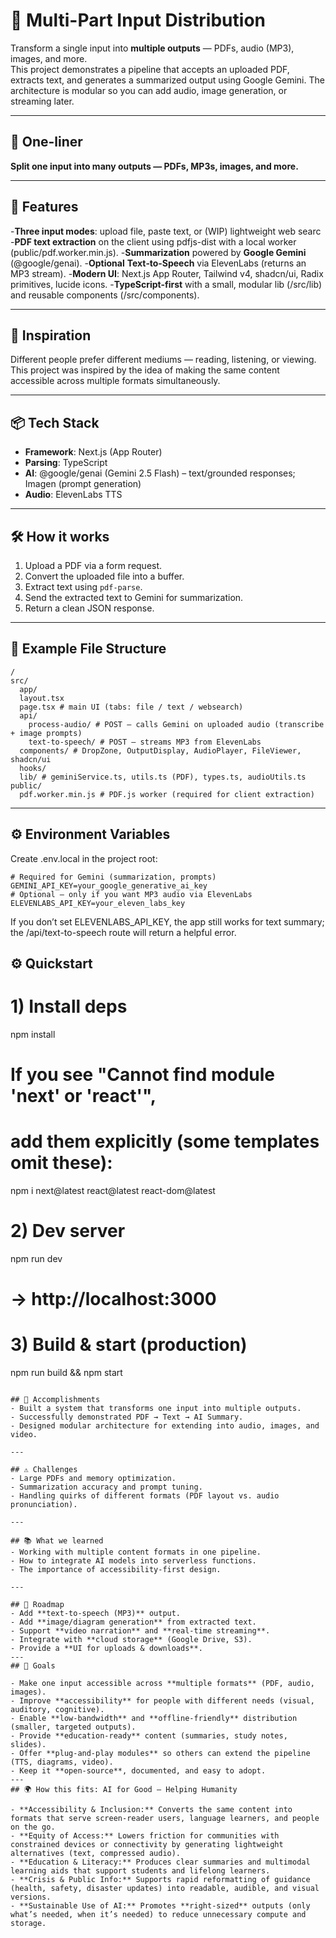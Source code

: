 # 📄 Multi-Part Input Distribution

Transform a single input into **multiple outputs** — PDFs, audio (MP3), images, and more.  
This project demonstrates a pipeline that accepts an uploaded PDF, extracts text, and generates a summarized output using Google Gemini. The architecture is modular so you can add audio, image generation, or streaming later.

---

## 🔖 One-liner
**Split one input into many outputs — PDFs, MP3s, images, and more.**

---

## 🚀 Features
-**Three input modes**: upload file, paste text, or (WIP) lightweight web searc
-**PDF text extraction** on the client using pdfjs-dist with a local worker (public/pdf.worker.min.js).
-**Summarization** powered by **Google Gemini** (@google/genai).
-**Optional** **Text‑to‑Speech** via ElevenLabs (returns an MP3 stream).
-**Modern UI**: Next.js App Router, Tailwind v4, shadcn/ui, Radix primitives, lucide icons.
-**TypeScript-first** with a small, modular lib (/src/lib) and reusable components (/src/components).

---

## 🧠 Inspiration
Different people prefer different mediums — reading, listening, or viewing. This project was inspired by the idea of making the same content accessible across multiple formats simultaneously.

---

## 📦 Tech Stack
- **Framework**: Next.js (App Router)
- **Parsing**: TypeScript
- **AI**: @google/genai (Gemini 2.5 Flash) – text/grounded responses; Imagen (prompt generation) 
- **Audio**: ElevenLabs TTS

---

## 🛠️ How it works
1. Upload a PDF via a form request.  
2. Convert the uploaded file into a buffer.  
3. Extract text using `pdf-parse`.  
4. Send the extracted text to Gemini for summarization.  
5. Return a clean JSON response.  

---

## 📂 Example File Structure

```text
/
src/
  app/
  layout.tsx
  page.tsx # main UI (tabs: file / text / websearch)
  api/
    process-audio/ # POST – calls Gemini on uploaded audio (transcribe + image prompts)
    text-to-speech/ # POST – streams MP3 from ElevenLabs
  components/ # DropZone, OutputDisplay, AudioPlayer, FileViewer, shadcn/ui
  hooks/
  lib/ # geminiService.ts, utils.ts (PDF), types.ts, audioUtils.ts
public/
  pdf.worker.min.js # PDF.js worker (required for client extraction)
```

---

## ⚙️ Environment Variables

Create .env.local in the project root:
```console
# Required for Gemini (summarization, prompts)
GEMINI_API_KEY=your_google_generative_ai_key
# Optional – only if you want MP3 audio via ElevenLabs
ELEVENLABS_API_KEY=your_eleven_labs_key
```
If you don’t set ELEVENLABS_API_KEY, the app still works for text summary; the /api/text-to-speech route will return a helpful error.
## ⚙️ Quickstart

# 1) Install deps
npm install


# If you see "Cannot find module 'next' or 'react'",
# add them explicitly (some templates omit these):
npm i next@latest react@latest react-dom@latest


# 2) Dev server
npm run dev
# -> http://localhost:3000


# 3) Build & start (production)
npm run build && npm start
```

## 🎉 Accomplishments
- Built a system that transforms one input into multiple outputs.  
- Successfully demonstrated PDF → Text → AI Summary.  
- Designed modular architecture for extending into audio, images, and video.  

---

## ⚠️ Challenges
- Large PDFs and memory optimization.  
- Summarization accuracy and prompt tuning.  
- Handling quirks of different formats (PDF layout vs. audio pronunciation).  

---

## 📚 What we learned
- Working with multiple content formats in one pipeline.  
- How to integrate AI models into serverless functions.  
- The importance of accessibility-first design.  

---

## 🔭 Roadmap
- Add **text-to-speech (MP3)** output.  
- Add **image/diagram generation** from extracted text.  
- Support **video narration** and **real-time streaming**.  
- Integrate with **cloud storage** (Google Drive, S3).  
- Provide a **UI for uploads & downloads**.
---
## 🎯 Goals

- Make one input accessible across **multiple formats** (PDF, audio, images).
- Improve **accessibility** for people with different needs (visual, auditory, cognitive).
- Enable **low-bandwidth** and **offline-friendly** distribution (smaller, targeted outputs).
- Provide **education-ready** content (summaries, study notes, slides).
- Offer **plug-and-play modules** so others can extend the pipeline (TTS, diagrams, video).
- Keep it **open-source**, documented, and easy to adopt.
---
## 🌍 How this fits: AI for Good — Helping Humanity

- **Accessibility & Inclusion:** Converts the same content into formats that serve screen-reader users, language learners, and people on the go.
- **Equity of Access:** Lowers friction for communities with constrained devices or connectivity by generating lightweight alternatives (text, compressed audio).
- **Education & Literacy:** Produces clear summaries and multimodal learning aids that support students and lifelong learners.
- **Crisis & Public Info:** Supports rapid reformatting of guidance (health, safety, disaster updates) into readable, audible, and visual versions.
- **Sustainable Use of AI:** Promotes **right-sized** outputs (only what’s needed, when it’s needed) to reduce unnecessary compute and storage.

